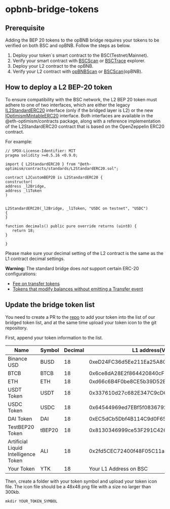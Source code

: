 # opbnb-bridge-tokens

## Prerequisite

Adding the BEP 20 tokens to the opBNB bridge requires your tokens to be verified on both BSC and opBNB. Follow the steps as below. 

1. Deploy your token`s smart contract to the BSC(Testnet/Mainnet).
2. Verify your smart contract with [BSCScan](https://bscscan.com/) or [BSCTrace](https://bsctrace.com/) explorer.
3. Deploy your L2 contract to the opBNB.
4. Verify your L2 contract with [opBNBScan](https://opbnbscan.com/) or [BSCScan](https://opbnb-testnet.bscscan.com/)(opBNB).

## How to deploy a L2 BEP-20 token 

To ensure compatibility with the BSC network, the L2 BEP 20 token must adhere to one of two interfaces, which are either the legacy [IL2StandardERC20](https://github.com/ethereum-optimism/optimism/blob/8b392e9b613ea4ca0270c2dca24d3485b7454954/packages/contracts/contracts/standards/IL2StandardERC20.sol) interface (only if the bridged layer is L2) or the new [IOptimismMintableERC20](https://github.com/ethereum-optimism/optimism/blob/develop/packages/contracts-bedrock/contracts/universal/IOptimismMintableERC20.sol) interface. Both interfaces are available in the @eth-optimism/contracts package, along with a reference implementation of the L2StandardERC20 contract that is based on the OpenZeppelin ERC20 contract.

For example:

```solidity
// SPDX-License-Identifier: MIT
pragma solidity >=0.5.16 <0.9.0;

import { L2StandardERC20 } from "@eth-optimism/contracts/standards/L2StandardERC20.sol";

contract L2CustomBEP20 is L2StandardERC20 {
constructor(
address _l2Bridge,
address _l1Token
)


L2StandardERC20(_l2Bridge, _l1Token, "USDC on testnet", "USDC")
{
}

function decimals() public pure override returns (uint8) {
   return 18;
}

}

```

Please make sure your decimal setting of the L2 contract is the same as the L1 contract decimal settings. 

**Warning:** The standard bridge does *not* support certain ERC-20 configurations:

- [Fee on transfer tokens](https://github.com/d-xo/weird-erc20#fee-on-transfer)
- [Tokens that modify balances without emitting a Transfer event](https://github.com/d-xo/weird-erc20#balance-modifications-outside-of-transfers-rebasingairdrops)

## Update the bridge token list

You need to create a PR to the [repo](https://github.com/bnb-chain/opbnb-bridge-tokens.git) to add your token into the list of our bridged token list, and at the same time upload your token icon to the git repository.

First, append your token information to the list. 

| Name        | Symbol | Decimal | L1 address(Verified)                       | L2 address(Verfied)                        |
| ----------- | ------ | ------- | ------------------------------------------ | ------------------------------------------ |
| Binance USD | BUSD   | 18      | 0xeD24FC36d5Ee211Ea25A80239Fb8C4Cfd80f12Ee | 0xa9aD1484D9Bfb27adbc2bf50A6E495777CC8cFf2 |
| BTCB        | BTCB   | 18      | 0x6ce8dA28E2f864420840cF74474eFf5fD80E65B8 | 0x3AB4E696E31173409dbfBb1FEB5b9A7cC55A212c |
| ETH         | ETH    | 18      | 0xd66c6B4F0be8CE5b39D52E0Fd1344c389929B378 | 0x584f7b986d9942B0859a1E6921efA5342A673d04 |
| USDT Token  | USDT   | 18      | 0x337610d27c682E347C9cD60BD4b3b107C9d34dDd | 0xCF712f20c85421d00EAa1B6F6545AaEEb4492B75 |
| USDC Token  | USDC   | 18      | 0x64544969ed7EBf5f083679233325356EbE738930 | 0x845E27B8A4ad1Fe3dc0b41b900dC8C1Bb45141C3 |
| DAI Token   | DAI    | 18      | 0xEC5dCb5Dbf4B114C9d0F65BcCAb49EC54F6A0867 | 0xf46896fbEf6478eaCcFB1C815915daa7e6f87b22 |
| TestBEP20 Token   | tBEP20 | 18   | 0x8130346999ce53F291C426e4E075949aE24549f6 | 0x2C58b64b4BA448A9b60e9398E58d17F1824da962 |
| Artificial Liquid Intelligence Token | ALI | 18 | 0x2fd5CEC72400f48F05C11aBf0D0B1bFf83681E58 | 0x785b1246E57b9f72C6bb19e5aC3178aEffb0Fe73 |
| Your Token  | YTK    | 18      | Your L1 Address on BSC                     | Your L2 Address on opBNB                   |

Then, create a folder with your token symbol and upload your token icon file. The icon file should be a 48x48 png file with a size no larger than 300kb.

```shell
mkdir YOUR_TOKEN_SYMBOL
```
